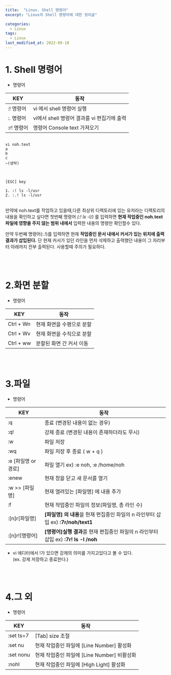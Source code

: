 ```yaml
---
title:  "Linux. Shell 명령어"
excerpt: "Linux의 Shell 명령어에 대한 정리글"

categories:
  - Linux
tags:
  - Linux
last_modified_at: 2022-09-18
---
```


# 1. Shell 명령어
- 명령어   

KEY | 동작 |
---------|----------|
 :! 명령어 | vi 에서 shell 명령어 실행 |
 :. 명령어 | vi에서 shell 명령어 결과를 vi 편집기에 출력 |
 :r! 명령어 | 명령어 Console text 가져오기 |


<pre>
<code>
vi noh.text
a
b
c
~(생략)
</code>
</pre>

<pre>
<code>
[ESC] key

1. :! ls -l/usr
2. :.! ls -l/usr
</code>
</pre>

만약에 noh.text를 작업하고 있을때,다른 최상위 디렉토리에 있는 유저라는 디렉토리의 내용을 확인하고 싶다면 첫번째 명령어 _(:! ls -l/)_ 를 입력하면 **현재 작업중인 noh.text 파일에 영향을 주지 않는 범위 내에서** 입력한 내용의 명령만 확인할수 있다. 

만약 두번째 명령어(:.!)를 입력하면 현재 **작업중인 문서 내에서 커서가 있는 위치에 출력결과가 삽입된다.** 단 현재 커서가 있던 라인을 먼저 삭제하고 출력했던 내용이 그 자리부터 아래까지 전부 출력된다. 사용할때 주의가 필요하다.
<br><br/>
<br><br/>

# 2.화면 분할
- 명령어

KEY | 동작 |
---------|----------|
 Ctrl + Wn | 현재 화면을 수평으로 분할 |
 Ctrl + Wv | 현재 화면을 수직으로 분할 |
 Ctrl + ww | 분할된 화면 간 커서 이동 |

<br><br/>


# 3.파일
- 명령어 

KEY | 동작 |
---------|----------|
 :q | 종료 (변경된 내용이 없는 경우) |
 :q! | 강제 종료 (변경된 내용이 존재하더라도 무시) |
 :w | 파일 저장 |
 :wq | 파일 저장 후 종료 ( w + q )  |
 :e [파일명 or 경로] | 파일 열기 ex) :e noh, :e /home/noh |
 :enew | 현재 창을 닫고 새 문서를 열기 |
 :w >> [파일명] | 현재 열려있는 [파일명] 에 내용 추가 |
 :f | 현재 작업중인 파일의 정보(파일명, 총 라인 수) |
 :[n]r[파일명]| **[파일명] 의 내용**을 현재 편집중인 파일의 n 라인부터 삽입 ex) **:7r/noh/text1**
 :[n]r![명령어]|**[명령어]실행 결과**를 현재 편집중인 파일의 n 라인부터 삽입 ex) **:7r! ls -l /noh**

- vi 에디터에서 !가 있으면 강제의 의미를 가지고있다고 볼 수 있다.    
(ex. 강제 저장하고 종료한다.)

<br><br/>

# 4.그 외
- 명령어

KEY | 동작 |
---------|----------|
 :set ts=7 | [Tab] size 조절 |
 :set nu |  현재 작업중인 파일에 [Line Number] 활성화 |
 :set nonu | 현재 작업중인 파일에 [Line Number] 비활성화 |
 :nohl | 현재 작업중인 파일에 [HIgh Light] 활성화 |